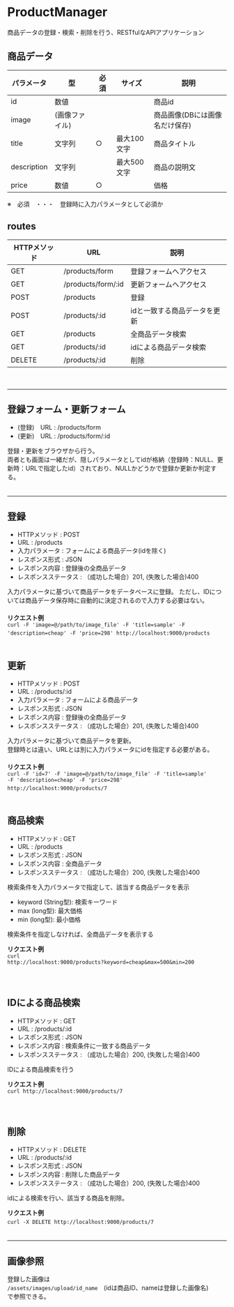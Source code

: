 # ProductManager

商品データの登録・検索・削除を行う、RESTfulなAPIアプリケーション  

## 商品データ  
| パラメータ | 型　| 必須 | サイズ | 説明　|  
| ---- | ---- | ---- | ---- | ---- |  
| id | 数値 |  | 　 | 商品id |  
| image | (画像ファイル) |  　| 　 | 商品画像(DBには画像名だけ保存) |  
| title | 文字列 | ○　| 最大100文字 | 商品タイトル |  
| description | 文字列 |  　| 最大500文字 | 商品の説明文 |  
| price | 数値 | ○ | 　 | 価格 |  
※　必須　・・・　登録時に入力パラメータとして必須か  


## routes  

| HTTPメソッド | URL | 説明 |  
| ---- | ---- | ---- |  
| GET | /products/form | 登録フォームへアクセス |  
| GET | /products/form/:id | 更新フォームへアクセス |  
| POST | /products | 登録 |  
| POST | /products/:id | idと一致する商品データを更新 |  
| GET | /products | 全商品データ検索 |  
| GET | /products/:id | idによる商品データ検索 |  
| DELETE | /products/:id | 削除 |  
　　  

----------------

## 登録フォーム・更新フォーム
- (登録)　URL : /products/form
- (更新)　URL : /products/form/:id

登録・更新をブラウザから行う。  
両者とも画面は一緒だが、隠しパラメータとしてidが格納（登録時：NULL、更新時：URLで指定したid）されており、NULLかどうかで登録か更新か判定する。  
　　  
    
----------------

## 登録
- HTTPメソッド : POST
- URL : /products
- 入力パラメータ : フォームによる商品データ(idを除く)  
- レスポンス形式 : JSON  
- レスポンス内容 : 登録後の全商品データ  
- レスポンスステータス : （成功した場合）201, (失敗した場合)400

入力パラメータに基づいて商品データをデータベースに登録。
ただし、IDについては商品データ保存時に自動的に決定されるので入力する必要はない。  
　  
**リクエスト例**  
<code>curl -F 'image=@/path/to/image_file' -F 'title=sample' -F 'description=cheap' -F 'price=298' http://localhost:9000/products</code>
　  
　  
   
## 更新  
- HTTPメソッド : POST  
- URL : /products/:id
- 入力パラメータ : フォームによる商品データ
- レスポンス形式 : JSON  
- レスポンス内容 : 登録後の全商品データ  
- レスポンスステータス : （成功した場合）201, (失敗した場合)400

入力パラメータに基づいて商品データを更新。  
登録時とは違い、URLとは別に入力パラメータにidを指定する必要がある。  
　　  
**リクエスト例**  
<code>curl -F 'id=7' -F 'image=@/path/to/image_file' -F 'title=sample' -F 'description=cheap' -F 'price=298' http://localhost:9000/products/7</code>
　  
　  

## 商品検索  
- HTTPメソッド : GET  
- URL : /products  
- レスポンス形式 : JSON  
- レスポンス内容 : 全商品データ
- レスポンスステータス : （成功した場合）200, (失敗した場合)400

検索条件を入力パラメータで指定して、該当する商品データを表示  
- keyword (String型): 検索キーワード
- max (long型): 最大価格
- min (long型): 最小価格  

検索条件を指定しなければ、全商品データを表示する  

**リクエスト例**  
<code>curl http://localhost:9000/products?keyword=cheap&max=500&min=200</code>  
　  
　  

## IDによる商品検索   
- HTTPメソッド : GET  
- URL : /products/:id  
- レスポンス形式 : JSON  
- レスポンス内容 : 検索条件に一致する商品データ
- レスポンスステータス : （成功した場合）200, (失敗した場合)400

IDによる商品検索を行う  

**リクエスト例**  
<code>curl http://localhost:9000/products/7</code>  
　  
　  
   
## 削除
- HTTPメソッド : DELETE  
- URL : /products/:id  
- レスポンス形式 : JSON  
- レスポンス内容 : 削除した商品データ
- レスポンスステータス : （成功した場合）200, (失敗した場合)400
  
idによる検索を行い、該当する商品を削除。  

**リクエスト例**  
<code>curl -X DELETE http://localhost:9000/products/7</code>
　  
　  
   
---------------  

## 画像参照

登録した画像は  
<code>/assets/images/upload/id_name</code>　(idは商品ID、nameは登録した画像名)  
で参照できる。
